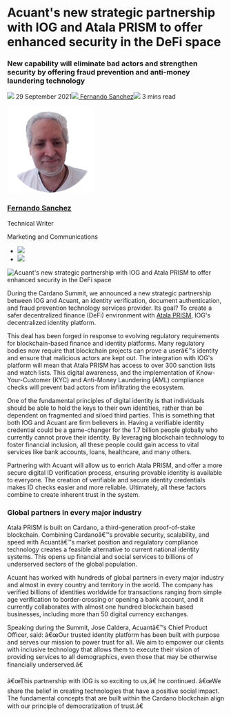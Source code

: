 # Acuant's new strategic partnership with IOG and Atala PRISM to offer enhanced security in the DeFi space
### **New capability will eliminate bad actors and strengthen security by offering fraud prevention and anti-money laundering technology**
![](img/2021-09-29-acuants-new-strategic-partnership-with-iog-and-atala-prism-to-offer-enhanced-security-in-the-defi-space.002.png) 29 September 2021![](img/2021-09-29-acuants-new-strategic-partnership-with-iog-and-atala-prism-to-offer-enhanced-security-in-the-defi-space.002.png)[ Fernando Sanchez](tmp//en/blog/authors/fernando-sanchez/page-1/)![](img/2021-09-29-acuants-new-strategic-partnership-with-iog-and-atala-prism-to-offer-enhanced-security-in-the-defi-space.003.png) 3 mins read

![Fernando Sanchez](img/2021-09-29-acuants-new-strategic-partnership-with-iog-and-atala-prism-to-offer-enhanced-security-in-the-defi-space.004.png)[](tmp//en/blog/authors/fernando-sanchez/page-1/)
### [**Fernando Sanchez**](tmp//en/blog/authors/fernando-sanchez/page-1/)
Technical Writer

Marketing and Communications

- ![](img/2021-09-29-acuants-new-strategic-partnership-with-iog-and-atala-prism-to-offer-enhanced-security-in-the-defi-space.005.png)[](mailto:fernando.sanchez@iohk.io "Email")
- ![](img/2021-09-29-acuants-new-strategic-partnership-with-iog-and-atala-prism-to-offer-enhanced-security-in-the-defi-space.006.png)[](https://www.linkedin.com/in/linkedinsanchezf/ "LinkedIn")

![Acuant's new strategic partnership with IOG and Atala PRISM to offer enhanced security in the DeFi space](img/2021-09-29-acuants-new-strategic-partnership-with-iog-and-atala-prism-to-offer-enhanced-security-in-the-defi-space.007.png)

During the Cardano Summit, we announced a new strategic partnership between IOG and Acuant, an identity verification, document authentication, and fraud prevention technology services provider. Its goal? To create a safer decentralized finance (DeFi) environment with [Atala PRISM](https://www.atalaprism.io/app), IOG's decentralized identity platform. 

This deal has been forged in response to evolving regulatory requirements for blockchain-based finance and identity platforms. Many regulatory bodies now require that blockchain projects can prove a userâ€™s identity and ensure that malicious actors are kept out. The integration with IOG's platform will mean that Atala PRISM has access to over 300 sanction lists and watch lists. This digital awareness, and the implementation of Know-Your-Customer (KYC) and Anti-Money Laundering (AML) compliance checks will prevent bad actors from infiltrating the ecosystem. 

One of the fundamental principles of digital identity is that individuals should be able to hold the keys to their own identities, rather than be dependent on fragmented and siloed third parties. This is something that both IOG and Acuant are firm believers in. Having a verifiable identity credential could be a game-changer for the 1.7 billion people globally who currently cannot prove their identity. By leveraging blockchain technology to foster financial inclusion, all these people could gain access to vital services like bank accounts, loans, healthcare, and many others. 

Partnering with Acuant will allow us to enrich Atala PRISM, and offer a more secure digital ID verification process, ensuring provable identity is available to everyone. The creation of verifiable and secure identity credentials makes ID checks easier and more reliable. Ultimately, all these factors combine to create inherent trust in the system.
### **Global partners in every major industry**
Atala PRISM is built on Cardano, a third-generation proof-of-stake blockchain. Combining Cardanoâ€™s provable security, scalability, and speed with Acuantâ€™s market position and regulatory compliance technology creates a feasible alternative to current national identity systems. This opens up financial and social services to billions of underserved sectors of the global population.

Acuant has worked with hundreds of global partners in every major industry and almost in every country and territory in the world. The company has verified billions of identities worldwide for transactions ranging from simple age verification to border-crossing or opening a bank account, and it currently collaborates with almost one hundred blockchain based businesses, including more than 50 digital currency exchanges.

Speaking during the Summit, Jose Caldera, Acuantâ€™s Chief Product Officer, said: â€œOur trusted identity platform has been built with purpose and serves our mission to power trust for all. We aim to empower our clients with inclusive technology that allows them to execute their vision of providing services to all demographics, even those that may be otherwise financially underserved.â€

â€œThis partnership with IOG is so exciting to us,â€ he continued. â€œWe share the belief in creating technologies that have a positive social impact. The fundamental concepts that are built within the Cardano blockchain align with our principle of democratization of trust.â€
